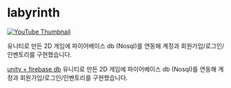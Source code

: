 # labyrinth

[![YouTube Thumbnail](https://img.youtube.com/vi/oBQMDn2fYU8/0.jpg)](https://www.youtube.com/watch?v=oBQMDn2fYU8)

유니티로 만든 2D 게임에 파이어베이스 db (Nosql)를 연동해 계정과 회원가입/로그인/인벤토리를 구현했습니다.

[unity + firebase db](https://www.youtube.com/watch?v=oBQMDn2fYU8)
유니티로 만든 2D 게임에 파이어베이스 db (Nosql)를 연동해 계정과 회원가입/로그인/인벤토리를 구현했습니다.
